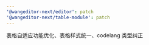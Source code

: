 ```yaml
---
'@wangeditor-next/editor': patch
'@wangeditor-next/table-module': patch
---
```


表格自适应功能优化、表格样式统一、codelang 类型纠正
